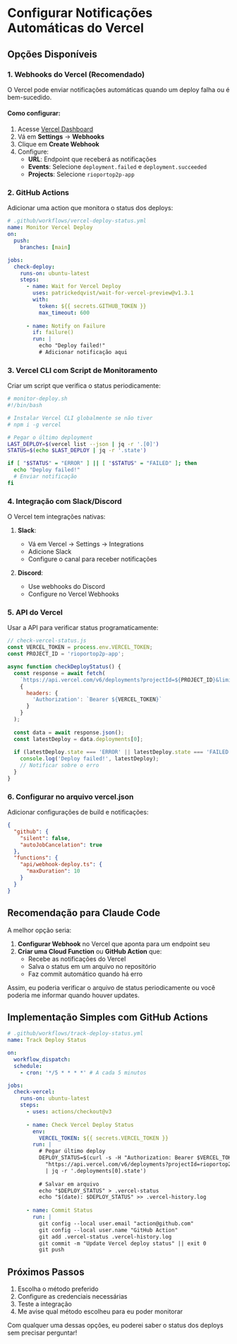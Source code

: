 # Configurar Notificações Automáticas do Vercel

## Opções Disponíveis

### 1. **Webhooks do Vercel** (Recomendado)
O Vercel pode enviar notificações automáticas quando um deploy falha ou é bem-sucedido.

#### Como configurar:
1. Acesse [Vercel Dashboard](https://vercel.com/dashboard)
2. Vá em **Settings** → **Webhooks**
3. Clique em **Create Webhook**
4. Configure:
   - **URL**: Endpoint que receberá as notificações
   - **Events**: Selecione `deployment.failed` e `deployment.succeeded`
   - **Projects**: Selecione `rioportop2p-app`

### 2. **GitHub Actions**
Adicionar uma action que monitora o status dos deploys:

```yaml
# .github/workflows/vercel-deploy-status.yml
name: Monitor Vercel Deploy
on:
  push:
    branches: [main]

jobs:
  check-deploy:
    runs-on: ubuntu-latest
    steps:
      - name: Wait for Vercel Deploy
        uses: patrickedqvist/wait-for-vercel-preview@v1.3.1
        with:
          token: ${{ secrets.GITHUB_TOKEN }}
          max_timeout: 600
      
      - name: Notify on Failure
        if: failure()
        run: |
          echo "Deploy failed!"
          # Adicionar notificação aqui
```

### 3. **Vercel CLI com Script de Monitoramento**
Criar um script que verifica o status periodicamente:

```bash
# monitor-deploy.sh
#!/bin/bash

# Instalar Vercel CLI globalmente se não tiver
# npm i -g vercel

# Pegar o último deployment
LAST_DEPLOY=$(vercel list --json | jq -r '.[0]')
STATUS=$(echo $LAST_DEPLOY | jq -r '.state')

if [ "$STATUS" = "ERROR" ] || [ "$STATUS" = "FAILED" ]; then
  echo "Deploy failed!"
  # Enviar notificação
fi
```

### 4. **Integração com Slack/Discord**
O Vercel tem integrações nativas:

1. **Slack**: 
   - Vá em Vercel → Settings → Integrations
   - Adicione Slack
   - Configure o canal para receber notificações

2. **Discord**:
   - Use webhooks do Discord
   - Configure no Vercel Webhooks

### 5. **API do Vercel**
Usar a API para verificar status programaticamente:

```javascript
// check-vercel-status.js
const VERCEL_TOKEN = process.env.VERCEL_TOKEN;
const PROJECT_ID = 'rioportop2p-app';

async function checkDeployStatus() {
  const response = await fetch(
    `https://api.vercel.com/v6/deployments?projectId=${PROJECT_ID}&limit=1`,
    {
      headers: {
        'Authorization': `Bearer ${VERCEL_TOKEN}`
      }
    }
  );
  
  const data = await response.json();
  const latestDeploy = data.deployments[0];
  
  if (latestDeploy.state === 'ERROR' || latestDeploy.state === 'FAILED') {
    console.log('Deploy failed!', latestDeploy);
    // Notificar sobre o erro
  }
}
```

### 6. **Configurar no arquivo vercel.json**
Adicionar configurações de build e notificações:

```json
{
  "github": {
    "silent": false,
    "autoJobCancelation": true
  },
  "functions": {
    "api/webhook-deploy.ts": {
      "maxDuration": 10
    }
  }
}
```

## Recomendação para Claude Code

A melhor opção seria:

1. **Configurar Webhook** no Vercel que aponta para um endpoint seu
2. **Criar uma Cloud Function** ou **GitHub Action** que:
   - Recebe as notificações do Vercel
   - Salva o status em um arquivo no repositório
   - Faz commit automático quando há erro

Assim, eu poderia verificar o arquivo de status periodicamente ou você poderia me informar quando houver updates.

## Implementação Simples com GitHub Actions

```yaml
# .github/workflows/track-deploy-status.yml
name: Track Deploy Status

on:
  workflow_dispatch:
  schedule:
    - cron: '*/5 * * * *' # A cada 5 minutos

jobs:
  check-vercel:
    runs-on: ubuntu-latest
    steps:
      - uses: actions/checkout@v3
      
      - name: Check Vercel Deploy Status
        env:
          VERCEL_TOKEN: ${{ secrets.VERCEL_TOKEN }}
        run: |
          # Pegar último deploy
          DEPLOY_STATUS=$(curl -s -H "Authorization: Bearer $VERCEL_TOKEN" \
            "https://api.vercel.com/v6/deployments?projectId=rioportop2p-app&limit=1" \
            | jq -r '.deployments[0].state')
          
          # Salvar em arquivo
          echo "$DEPLOY_STATUS" > .vercel-status
          echo "$(date): $DEPLOY_STATUS" >> .vercel-history.log
      
      - name: Commit Status
        run: |
          git config --local user.email "action@github.com"
          git config --local user.name "GitHub Action"
          git add .vercel-status .vercel-history.log
          git commit -m "Update Vercel deploy status" || exit 0
          git push
```

## Próximos Passos

1. Escolha o método preferido
2. Configure as credenciais necessárias
3. Teste a integração
4. Me avise qual método escolheu para eu poder monitorar

Com qualquer uma dessas opções, eu poderei saber o status dos deploys sem precisar perguntar!